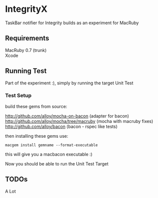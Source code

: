 # IntegrityX

TaskBar notifier for Integrity builds as an experiment for MacRuby

## Requirements

MacRuby 0.7 (trunk)   
Xcode

## Running Test

Part of the experiment :), simply by running the target Unit Test

### Test Setup

build these gems from source:

http://github.com/alloy/mocha-on-bacon (adapter for bacon)
http://github.com/alloy/mocha/tree/macruby (mocha with macruby fixes)
http://github.com/alloy/bacon (bacon - rspec like tests)

then installing these gems use:
  
    macgem install gemname --format-executable

this will give you a macbacon executable :)

Now you should be able to run the Unit Test Target

## TODOs

A Lot
